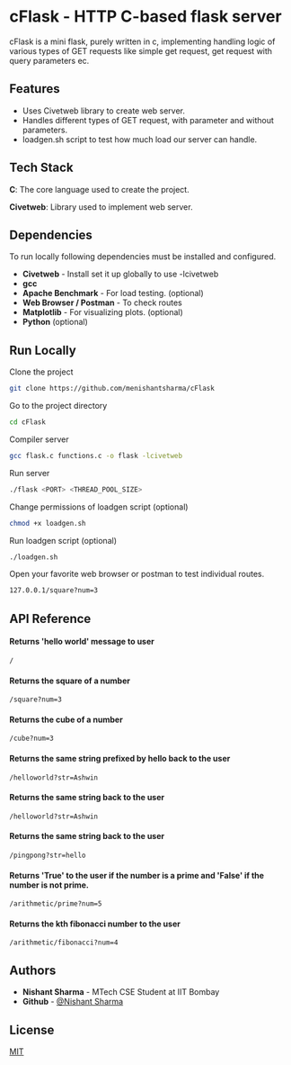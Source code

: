 
# cFlask - HTTP C-based flask server

cFlask is a mini flask, purely written in c, implementing handling logic of various types of GET requests like simple get request, get request with query parameters ec.
## Features

- Uses Civetweb library to create web server.
- Handles different types of GET request, with parameter and without parameters.
- loadgen.sh script to test how much load our server can handle.
## Tech Stack

**C**: The core language used to create the project.

**Civetweb**: Library used to implement web server.


## Dependencies

To run locally following dependencies must be installed and configured.

- **Civetweb** - Install set it up globally to use -lcivetweb
- **gcc**
- **Apache Benchmark** - For load testing. (optional)
- **Web Browser / Postman** - To check routes
- **Matplotlib** - For visualizing plots. (optional)
- **Python** (optional)
## Run Locally

Clone the project

```bash
git clone https://github.com/menishantsharma/cFlask
```

Go to the project directory

```bash
cd cFlask
```

Compiler server

```bash
gcc flask.c functions.c -o flask -lcivetweb
```

Run server

```bash
./flask <PORT> <THREAD_POOL_SIZE>
```

Change permissions of loadgen script (optional)
```bash
chmod +x loadgen.sh
```

Run loadgen script (optional)
```bash
./loadgen.sh
```

Open your favorite web browser or postman to test individual routes.

```bash
127.0.0.1/square?num=3
```
## API Reference

#### Returns 'hello world' message to user

```http
/
```

#### Returns the square of a number

```http
/square?num=3
```

#### Returns the cube of a number

```http
/cube?num=3
```

#### Returns the same string prefixed by hello back to the user

```http
/helloworld?str=Ashwin
```

#### Returns the same string back to the user

```http
/helloworld?str=Ashwin
```

#### Returns the same string back to the user

```http
/pingpong?str=hello
```

#### Returns 'True' to the user if the number is a prime and 'False' if the number is not prime.

```http
/arithmetic/prime?num=5
```

#### Returns the kth fibonacci number to the user

```http
/arithmetic/fibonacci?num=4
```

## Authors

- **Nishant Sharma** - MTech CSE Student at IIT Bombay
- **Github** - [@Nishant Sharma](https://github.com/menishantsharma)


## License

[MIT](https://choosealicense.com/licenses/mit/)

